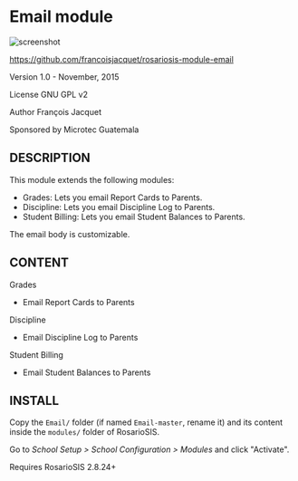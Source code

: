 Email module
============

![screenshot](https://raw.githubusercontent.com/francoisjacquet/rosariosis-module-email/master/screenshot.png)

https://github.com/francoisjacquet/rosariosis-module-email

Version 1.0 - November, 2015

License GNU GPL v2

Author François Jacquet

Sponsored by Microtec Guatemala

DESCRIPTION
-----------
This module extends the following modules:

- Grades: Lets you email Report Cards to Parents.
- Discipline: Lets you email Discipline Log to Parents.
- Student Billing: Lets you email Student Balances to Parents.

The email body is customizable.

CONTENT
-------
Grades
- Email Report Cards to Parents

Discipline
- Email Discipline Log to Parents

Student Billing
- Email Student Balances to Parents

INSTALL
-------
Copy the `Email/` folder (if named `Email-master`, rename it) and its content inside the `modules/` folder of RosarioSIS.

Go to _School Setup > School Configuration > Modules_ and click "Activate".

Requires RosarioSIS 2.8.24+
